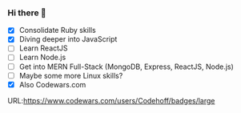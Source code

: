 ### Hi there 👋

- [x] Consolidate Ruby skills
- [x] Diving deeper into JavaScript
- [ ] Learn ReactJS
- [ ] Learn Node.js
- [ ] Get into MERN Full-Stack (MongoDB, Express, ReactJS, Node.js)
- [ ] Maybe some more Linux skills?
- [x] Also Codewars.com 

URL:https://www.codewars.com/users/Codehoff/badges/large
